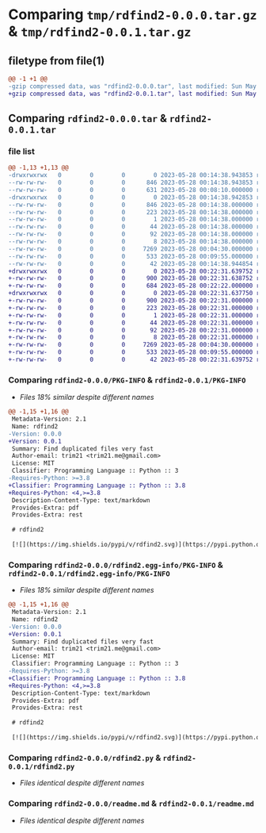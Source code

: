 # Comparing `tmp/rdfind2-0.0.0.tar.gz` & `tmp/rdfind2-0.0.1.tar.gz`

## filetype from file(1)

```diff
@@ -1 +1 @@
-gzip compressed data, was "rdfind2-0.0.0.tar", last modified: Sun May 28 00:14:38 2023, max compression
+gzip compressed data, was "rdfind2-0.0.1.tar", last modified: Sun May 28 00:22:31 2023, max compression
```

## Comparing `rdfind2-0.0.0.tar` & `rdfind2-0.0.1.tar`

### file list

```diff
@@ -1,13 +1,13 @@
-drwxrwxrwx   0        0        0        0 2023-05-28 00:14:38.943853 rdfind2-0.0.0/
--rw-rw-rw-   0        0        0      846 2023-05-28 00:14:38.943853 rdfind2-0.0.0/PKG-INFO
--rw-rw-rw-   0        0        0      631 2023-05-28 00:08:10.000000 rdfind2-0.0.0/pyproject.toml
-drwxrwxrwx   0        0        0        0 2023-05-28 00:14:38.942853 rdfind2-0.0.0/rdfind2.egg-info/
--rw-rw-rw-   0        0        0      846 2023-05-28 00:14:38.000000 rdfind2-0.0.0/rdfind2.egg-info/PKG-INFO
--rw-rw-rw-   0        0        0      223 2023-05-28 00:14:38.000000 rdfind2-0.0.0/rdfind2.egg-info/SOURCES.txt
--rw-rw-rw-   0        0        0        1 2023-05-28 00:14:38.000000 rdfind2-0.0.0/rdfind2.egg-info/dependency_links.txt
--rw-rw-rw-   0        0        0       44 2023-05-28 00:14:38.000000 rdfind2-0.0.0/rdfind2.egg-info/entry_points.txt
--rw-rw-rw-   0        0        0       92 2023-05-28 00:14:38.000000 rdfind2-0.0.0/rdfind2.egg-info/requires.txt
--rw-rw-rw-   0        0        0        8 2023-05-28 00:14:38.000000 rdfind2-0.0.0/rdfind2.egg-info/top_level.txt
--rw-rw-rw-   0        0        0     7269 2023-05-28 00:04:30.000000 rdfind2-0.0.0/rdfind2.py
--rw-rw-rw-   0        0        0      533 2023-05-28 00:09:55.000000 rdfind2-0.0.0/readme.md
--rw-rw-rw-   0        0        0       42 2023-05-28 00:14:38.944854 rdfind2-0.0.0/setup.cfg
+drwxrwxrwx   0        0        0        0 2023-05-28 00:22:31.639752 rdfind2-0.0.1/
+-rw-rw-rw-   0        0        0      900 2023-05-28 00:22:31.638752 rdfind2-0.0.1/PKG-INFO
+-rw-rw-rw-   0        0        0      684 2023-05-28 00:22:22.000000 rdfind2-0.0.1/pyproject.toml
+drwxrwxrwx   0        0        0        0 2023-05-28 00:22:31.637750 rdfind2-0.0.1/rdfind2.egg-info/
+-rw-rw-rw-   0        0        0      900 2023-05-28 00:22:31.000000 rdfind2-0.0.1/rdfind2.egg-info/PKG-INFO
+-rw-rw-rw-   0        0        0      223 2023-05-28 00:22:31.000000 rdfind2-0.0.1/rdfind2.egg-info/SOURCES.txt
+-rw-rw-rw-   0        0        0        1 2023-05-28 00:22:31.000000 rdfind2-0.0.1/rdfind2.egg-info/dependency_links.txt
+-rw-rw-rw-   0        0        0       44 2023-05-28 00:22:31.000000 rdfind2-0.0.1/rdfind2.egg-info/entry_points.txt
+-rw-rw-rw-   0        0        0       92 2023-05-28 00:22:31.000000 rdfind2-0.0.1/rdfind2.egg-info/requires.txt
+-rw-rw-rw-   0        0        0        8 2023-05-28 00:22:31.000000 rdfind2-0.0.1/rdfind2.egg-info/top_level.txt
+-rw-rw-rw-   0        0        0     7269 2023-05-28 00:04:30.000000 rdfind2-0.0.1/rdfind2.py
+-rw-rw-rw-   0        0        0      533 2023-05-28 00:09:55.000000 rdfind2-0.0.1/readme.md
+-rw-rw-rw-   0        0        0       42 2023-05-28 00:22:31.639752 rdfind2-0.0.1/setup.cfg
```

### Comparing `rdfind2-0.0.0/PKG-INFO` & `rdfind2-0.0.1/PKG-INFO`

 * *Files 18% similar despite different names*

```diff
@@ -1,15 +1,16 @@
 Metadata-Version: 2.1
 Name: rdfind2
-Version: 0.0.0
+Version: 0.0.1
 Summary: Find duplicated files very fast
 Author-email: trim21 <trim21.me@gmail.com>
 License: MIT
 Classifier: Programming Language :: Python :: 3
-Requires-Python: >=3.8
+Classifier: Programming Language :: Python :: 3.8
+Requires-Python: <4,>=3.8
 Description-Content-Type: text/markdown
 Provides-Extra: pdf
 Provides-Extra: rest
 
 # rdfind2
 
 [![](https://img.shields.io/pypi/v/rdfind2.svg)](https://pypi.python.org/pypi/rdfind2)
```

### Comparing `rdfind2-0.0.0/rdfind2.egg-info/PKG-INFO` & `rdfind2-0.0.1/rdfind2.egg-info/PKG-INFO`

 * *Files 18% similar despite different names*

```diff
@@ -1,15 +1,16 @@
 Metadata-Version: 2.1
 Name: rdfind2
-Version: 0.0.0
+Version: 0.0.1
 Summary: Find duplicated files very fast
 Author-email: trim21 <trim21.me@gmail.com>
 License: MIT
 Classifier: Programming Language :: Python :: 3
-Requires-Python: >=3.8
+Classifier: Programming Language :: Python :: 3.8
+Requires-Python: <4,>=3.8
 Description-Content-Type: text/markdown
 Provides-Extra: pdf
 Provides-Extra: rest
 
 # rdfind2
 
 [![](https://img.shields.io/pypi/v/rdfind2.svg)](https://pypi.python.org/pypi/rdfind2)
```

### Comparing `rdfind2-0.0.0/rdfind2.py` & `rdfind2-0.0.1/rdfind2.py`

 * *Files identical despite different names*

### Comparing `rdfind2-0.0.0/readme.md` & `rdfind2-0.0.1/readme.md`

 * *Files identical despite different names*

